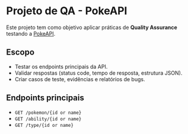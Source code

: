 # Projeto de QA - PokeAPI

Este projeto tem como objetivo aplicar práticas de **Quality Assurance** testando a [PokeAPI](https://pokeapi.co/).  

## Escopo
- Testar os endpoints principais da API.
- Validar respostas (status code, tempo de resposta, estrutura JSON).
- Criar casos de teste, evidências e relatórios de bugs.

## Endpoints principais
- `GET /pokemon/{id or name}`
- `GET /ability/{id or name}`
- `GET /type/{id or name}`


